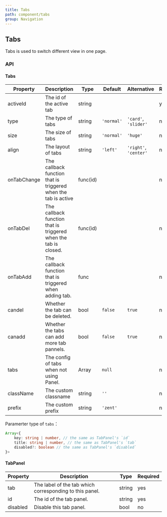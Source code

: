 ```yaml
---
title: Tabs
path: component/tabs
group: Navigation
---
```


## Tabs

Tabs is used to switch different view in one page. 

### API

#### Tabs

| Property     |  Description  | Type     | Default  | Alternative | Required |
| ---------| --------- | -------- | ----- | --------- | ---- |
| activeId    | The id of the active tab | string   | |           | yes    |
| type        | The type of tabs  | string | `'normal'` | `'card'`, `'slider'` | no |
| size        | The size of tabs | string   | `'normal'` | `'huge'` | no  |
| align       | The layout of tabs | string | `'left'`   | `'right'`, `'center'` | no |
| onTabChange | The callback function that is triggered when the tab is active | func(id) |    |    | no    |
| onTabDel    | The callback function that is triggered when the tab is closed. | func(id) |      |         | no |
| onTabAdd    | The callback function that is triggered when adding tab. | func | |   | no    |
| candel      | Whether the tab can be deleted.  | bool  | `false` |  `true` | no    |
| canadd      | Whether the tabs can add more tab pannels. | bool | `false`    |  `true`  | no |
| tabs | The config of tabs when not using Panel. | Array | `null` | | no |
| className   | The custom classname   | string   | `''`   |  | no   |
| prefix      | The custom prefix | string   | `'zent'` |   | no   |

Paramerter type of `tabs`：
```ts
Array<{
	key: string | number, // the same as TabPanel's `id`
	title: string | number, // the same as TabPanel's `tab`
	disabled?: boolean // the same as TabPanel's `disabled`
}>

```

#### TabPanel

| Property     |  Description  | Type     | Required |
| --- | --------------------- | ------ | ---- |
| tab | The label of the tab which corresponding to this panel. | string | yes    |
| id  | The id of the tab panel. | string | yes    |
| disabled | Disable this tab panel. | bool | no |
